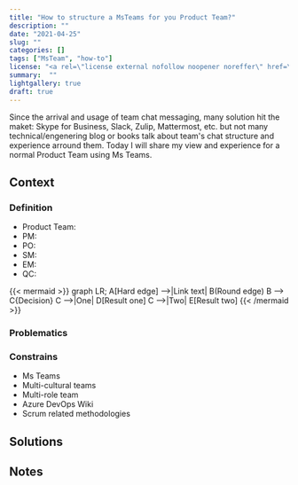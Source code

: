 ```yaml
---
title: "How to structure a MsTeams for you Product Team?"
description: ""
date: "2021-04-25"
slug: ""
categories: []
tags: ["MsTeam", "how-to"]
license: "<a rel=\"license external nofollow noopener noreffer\" href=\"https://creativecommons.org/licenses/by-nc-sa/4.0/deed.en\" target=\"_blank\">CC BY-NC-SA 4.0</a>"
summary:  "" 
lightgallery: true
draft: true
---
```


Since the arrival and usage of team chat messaging, many solution hit the maket: Skype for Business, Slack, Zulip, Mattermost, etc. but not many technical/engenering blog or books talk about team's chat structure and experience arround  them. Today I will share my view and experience for a normal Product Team using Ms Teams.

<!--more-->

## Context

### Definition

- Product Team:
- PM:
- PO:
- SM:
- EM:
- QC:


{{< mermaid >}}
graph LR;
    A[Hard edge] -->|Link text| B(Round edge)
    B --> C{Decision}
    C -->|One| D[Result one]
    C -->|Two| E[Result two]
{{< /mermaid >}}

### Problematics



### Constrains

- Ms Teams
- Multi-cultural teams
- Multi-role team
- Azure DevOps Wiki
- Scrum related methodologies

## Solutions


## Notes
